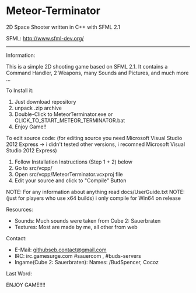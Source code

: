 # Meteor-Terminator
2D Space Shooter written in C++ with SFML 2.1

SFML: http://www.sfml-dev.org/

----------------------------------------------------------------------------------------------------------------------


Information: 

This is a simple 2D shooting game based on SFML 2.1. It contains a Command Handler, 2 Weapons, many Sounds and Pictures, and much more ...

To Install it:

  1. Just download repository 
  2. unpack .zip archive
  3. Double-Click to MeteorTerminator.exe or CLICK_TO_START_METEOR_TERMINATOR.bat
  4.  Enjoy Game!!
  
To edit source code:
(for editing source you need Microsoft Visual Studio 2012 Express -> i didn't tested other versions, i recomned Microsoft Visual Studio 2012 Express)

  1. Follow Installation Instructions (Step 1 + 2) below
  2. Go to src/vcpp/ 
  3. Open src/vcpp/MeteorTerminator.vcxproj file
  4. Edit your source and click to "Compile" Button
  
  NOTE: For any information about anything read docs/UserGuide.txt
  NOTE: (just for players who use x64 builds) i only compile for Win64 on release
  
Resources:

  - Sounds: Much sounds were taken from Cube 2: Sauerbraten
  - Textures: Most are made by me, all other from web
  
Contact: 

  - E-Mail: githubseb.contact@gmail.com
  - IRC: irc.gamesurge.com #sauercom , #buds-servers 
  - Ingame(Cube 2: Sauerbraten): Names: /BudSpencer, Cocoz
  
Last Word: 

ENJOY GAME!!!!
